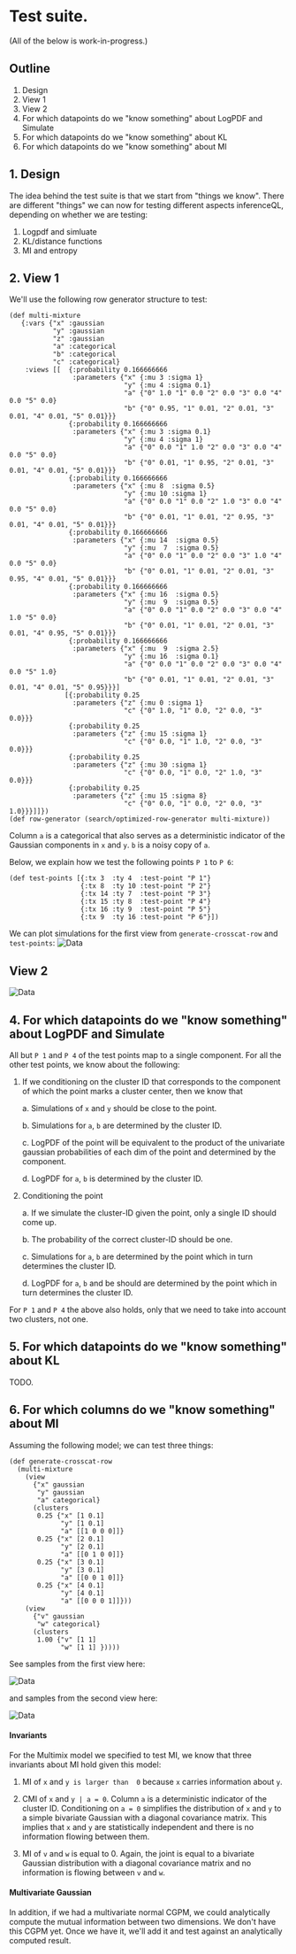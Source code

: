# Test suite.

(All of the below is work-in-progress.)


## Outline

1. Design
2. View 1
3. View 2
4. For which datapoints  do we "know something" about LogPDF and Simulate
5. For which datapoints  do we "know something" about KL 
6. For which datapoints  do we "know something" about MI

## 1. Design


The idea behind the test suite is that we start from "things we know". There are
different "things" we can now for testing different aspects inferenceQL, depending
on whether we are testing:

1. Logpdf and simluate 
2. KL/distance functions
3. MI and entropy

## 2. View 1

We'll use the following row generator structure to test: 
```
(def multi-mixture
   {:vars {"x" :gaussian
           "y" :gaussian
           "z" :gaussian
           "a" :categorical
           "b" :categorical
           "c" :categorical}
    :views [[  {:probability 0.166666666
                :parameters {"x" {:mu 3 :sigma 1}
                             "y" {:mu 4 :sigma 0.1}
                             "a" {"0" 1.0 "1" 0.0 "2" 0.0 "3" 0.0 "4" 0.0 "5" 0.0}
                             "b" {"0" 0.95, "1" 0.01, "2" 0.01, "3" 0.01, "4" 0.01, "5" 0.01}}}
               {:probability 0.166666666
                :parameters {"x" {:mu 3 :sigma 0.1}
                             "y" {:mu 4 :sigma 1}
                             "a" {"0" 0.0 "1" 1.0 "2" 0.0 "3" 0.0 "4" 0.0 "5" 0.0}
                             "b" {"0" 0.01, "1" 0.95, "2" 0.01, "3" 0.01, "4" 0.01, "5" 0.01}}}
               {:probability 0.166666666
                :parameters {"x" {:mu 8  :sigma 0.5}
                             "y" {:mu 10 :sigma 1}
                             "a" {"0" 0.0 "1" 0.0 "2" 1.0 "3" 0.0 "4" 0.0 "5" 0.0}
                             "b" {"0" 0.01, "1" 0.01, "2" 0.95, "3" 0.01, "4" 0.01, "5" 0.01}}}
               {:probability 0.166666666
                :parameters {"x" {:mu 14  :sigma 0.5}
                             "y" {:mu  7  :sigma 0.5}
                             "a" {"0" 0.0 "1" 0.0 "2" 0.0 "3" 1.0 "4" 0.0 "5" 0.0}
                             "b" {"0" 0.01, "1" 0.01, "2" 0.01, "3" 0.95, "4" 0.01, "5" 0.01}}}
               {:probability 0.166666666
                :parameters {"x" {:mu 16  :sigma 0.5}
                             "y" {:mu  9  :sigma 0.5}
                             "a" {"0" 0.0 "1" 0.0 "2" 0.0 "3" 0.0 "4" 1.0 "5" 0.0}
                             "b" {"0" 0.01, "1" 0.01, "2" 0.01, "3" 0.01, "4" 0.95, "5" 0.01}}}
               {:probability 0.166666666
                :parameters {"x" {:mu  9  :sigma 2.5}
                             "y" {:mu 16  :sigma 0.1}
                             "a" {"0" 0.0 "1" 0.0 "2" 0.0 "3" 0.0 "4" 0.0 "5" 1.0}
                             "b" {"0" 0.01, "1" 0.01, "2" 0.01, "3" 0.01, "4" 0.01, "5" 0.95}}}]
              [{:probability 0.25
                :parameters {"z" {:mu 0 :sigma 1}
                             "c" {"0" 1.0, "1" 0.0, "2" 0.0, "3" 0.0}}}
               {:probability 0.25
                :parameters {"z" {:mu 15 :sigma 1}
                             "c" {"0" 0.0, "1" 1.0, "2" 0.0, "3" 0.0}}}
               {:probability 0.25
                :parameters {"z" {:mu 30 :sigma 1}
                             "c" {"0" 0.0, "1" 0.0, "2" 1.0, "3" 0.0}}}
               {:probability 0.25
                :parameters {"z" {:mu 15 :sigma 8}
                             "c" {"0" 0.0, "1" 0.0, "2" 0.0, "3" 1.0}}}]]})
(def row-generator (search/optimized-row-generator multi-mixture))
```
Column `a` is a categorical that also serves as a deterministic indicator of the
Gaussian components in `x` and `y`. `b` is a noisy copy of `a`. 

Below, we explain how we test the following points `P 1` to `P 6`:
```
(def test-points [{:tx 3  :ty 4  :test-point "P 1"}
                  {:tx 8  :ty 10 :test-point "P 2"}
                  {:tx 14 :ty 7  :test-point "P 3"}
                  {:tx 15 :ty 8  :test-point "P 4"}
                  {:tx 16 :ty 9  :test-point "P 5"}
                  {:tx 9  :ty 16 :test-point "P 6"}])
```
We can plot simulations for the first view from `generate-crosscat-row` and `test-points`:
![Data](https://probcomp-3.csail.mit.edu/1b2e3ccb909da5afc7a7e497785197b8/n/simulations-x-y.png)

## View 2
![Data](https://probcomp-3.csail.mit.edu/1b2e3ccb909da5afc7a7e497785197b8/n/simulations-z.png)


## 4. For which datapoints  do we "know something" about LogPDF and Simulate

All but `P 1` and `P 4` of the test points map to a single component. For all
the other test points, we know about the following:

1. If we conditioning on the cluster ID that corresponds to the component of which the point marks a cluster center, then we know that

    a. Simulations of `x` and `y` should be close to the point.
    
    b. Simulations for `a`, `b` are determined by the cluster ID.
    
    c. LogPDF of the point will be equivalent to the product of the univariate gaussian probabilities of each dim of the point and determined by the component.
    
    d. LogPDF for `a`, `b` is determined by the cluster ID.
    
2. Conditioning the point

    a. If we simulate the cluster-ID given the point, only a single ID should come up.
    
    b. The probability of the correct cluster-ID should be one.
    
    c. Simulations for `a`, `b` are determined by the point which in turn determines the cluster ID.
    
    d. LogPDF for `a`, `b` and be should are determined by the point which in turn determines the cluster ID.
    


For `P 1` and `P 4` the above also holds, only that we need to take into account two clusters, not one.

## 5. For which datapoints  do we "know something" about KL 

TODO.

## 6. For which columns  do we "know something" about MI

Assuming the following model; we can test three things:
```
(def generate-crosscat-row
  (multi-mixture
    (view
      {"x" gaussian
       "y" gaussian
       "a" categorical}
      (clusters
       0.25 {"x" [1 0.1]
             "y" [1 0.1]
             "a" [[1 0 0 0]]}
       0.25 {"x" [2 0.1]
             "y" [2 0.1]
             "a" [[0 1 0 0]]}
       0.25 {"x" [3 0.1]
             "y" [3 0.1]
             "a" [[0 0 1 0]]}
       0.25 {"x" [4 0.1]
             "y" [4 0.1]
             "a" [[0 0 0 1]]}))
    (view
      {"v" gaussian
       "w" categorical}
      (clusters
       1.00 {"v" [1 1]
             "w" [1 1] }))))
```
See samples from the first view here:

![Data](https://probcomp-3.csail.mit.edu/1b2e3ccb909da5afc7a7e497785197b8/n/simulations-for-mi-x-y.png)



and samples from the second view here:

![Data](https://probcomp-3.csail.mit.edu/1b2e3ccb909da5afc7a7e497785197b8/n/simulations-for-mi-v-w.png)

#### Invariants

For the Multimix model we specified to test MI, we know that three invariants about 
MI hold given this model:

1. MI of `x` and `y is larger than  0` because `x` carries information about `y`.

2. CMI of `x` and `y | a = 0`. Column `a` is a deterministic indicator of the
   cluster ID. Conditioning on `a = 0` simplifies the distribution of `x` and `y`
   to a simple bivariate Gaussian with a diagonal covariance matrix. This implies
   that `x` and `y` are statistically independent and there is no information
   flowing between them.

3. MI of `v` and `w` is equal to 0. Again, the joint is equal to a bivariate
   Gaussian distribution with a diagonal covariance matrix and no information is
   flowing between `v` and `w`.

#### Multivariate Gaussian

In addition, if we had a multivariate normal CGPM, we could analytically compute
the mutual information between two dimensions. We don't have this CGPM yet.
Once we have it, we'll add it and test against an analytically computed result.
